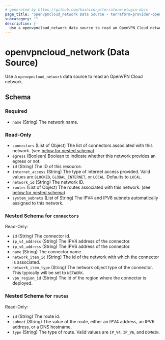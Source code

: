 ```yaml
---
# generated by https://github.com/hashicorp/terraform-plugin-docs
page_title: "openvpncloud_network Data Source - terraform-provider-openvpncloud"
subcategory: ""
description: |-
  Use a openvpncloud_network data source to read an OpenVPN Cloud network.
---
```


# openvpncloud_network (Data Source)

Use a `openvpncloud_network` data source to read an OpenVPN Cloud network.



<!-- schema generated by tfplugindocs -->
## Schema

### Required

- `name` (String) The network name.

### Read-Only

- `connectors` (List of Object) The list of connectors associated with this network. (see [below for nested schema](#nestedatt--connectors))
- `egress` (Boolean) Boolean to indicate whether this network provides an egress or not.
- `id` (String) The ID of this resource.
- `internet_access` (String) The type of internet access provided. Valid values are `BLOCKED`, `GLOBAL_INTERNET`, or `LOCAL`. Defaults to `LOCAL`.
- `network_id` (String) The network ID.
- `routes` (List of Object) The routes associated with this network. (see [below for nested schema](#nestedatt--routes))
- `system_subnets` (List of String) The IPV4 and IPV6 subnets automatically assigned to this network.

<a id="nestedatt--connectors"></a>
### Nested Schema for `connectors`

Read-Only:

- `id` (String) The connector id.
- `ip_v4_address` (String) The IPV4 address of the connector.
- `ip_v6_address` (String) The IPV6 address of the connector.
- `name` (String) The connector name.
- `network_item_id` (String) The id of the network with which the connector is associated.
- `network_item_type` (String) The network object type of the connector. This typically will be set to `NETWORK`.
- `vpn_region_id` (String) The id of the region where the connector is deployed.


<a id="nestedatt--routes"></a>
### Nested Schema for `routes`

Read-Only:

- `id` (String) The route id.
- `subnet` (String) The value of the route, either an IPV4 address, an IPV6 address, or a DNS hostname.
- `type` (String) The type of route. Valid values are `IP_V4`, `IP_V6`, and `DOMAIN`.


